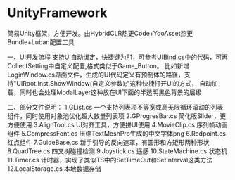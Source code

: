 # UnityFramework

简易Unity框架，方便开发。由HybridCLR热更Code+YooAsset热更Bundle+Luban配置工具

一、UI开发流程
支持UI自动绑定，快捷键为F1，可参考UIBind.cs中的代码，可再CollectSetting中自定义配置,格式类似于Game_Button。
比如新增LoginWindow.cs界面文件，生成的UI代码定义有预制体的路径，支持"UIRoot.Inst.ShowWindow<LoginWindow>(自定义参数);"这种快捷打开UI的方式，
自动加载，同时也会处理ModalLayer这种放在UI下面的半透明黑色背景的层级

二、部分文件说明：
1.GList.cs 一个支持列表项不等宽或高无限循环滚动的列表组件，同时使用对象池优化超大数量列表项
2.GProgresBar.cs 简化版Slider，更方便使用
3.AlignTool.cs UI对齐工具，方便拼UI使用
4.MovieClip.cs 序列帧动画组件
5.CompressFont.cs 压缩TextMeshPro生成的中文字体png
6.Redpoint.cs 红点组件
7.GuideBase.cs 新手引导的反向遮罩，有圆形和方矩形两种形状 
8.QuadTree.cs 四叉树碰撞检测
9.Joystick.cs 遥感
10.StateMachine.cs 状态机
11.Timer.cs 计时器，实现了类似TS中的SetTimeOut和SetInterval这类方法
12.LocalStorage.cs 本地数据存储
